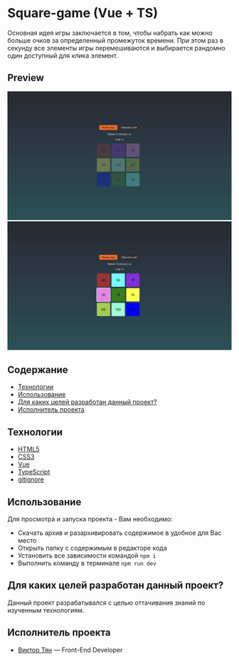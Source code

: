 # Square-game (Vue + TS)

Основная идея игры заключается в том, чтобы набрать как можно больше очков за определенный промежуток времени. При этом раз в секунду все элементы игры перемешиваются и выбирается рандомно один доступный для клика элемент.

## Preview

![Game preview 1](https://github.com/vityan99/square-game-vue/blob/main/preview-1.png)
![Game preview 2](https://github.com/vityan99/square-game-vue/blob/main/preview-2.png)

## Содержание

- [Технологии](#технологии)
- [Использование](#использование)
- [Для каких целей разработан данный проект?](#для-каких-целей-разработан-данный-проект)
- [Исполнитель проекта](#исполнитель-проекта)

## Технологии

- [HTML5](https://html.com/html5/)
- [CSS3](https://www.w3schools.com/W3CSS/)
- [Vue](https://vuejs.org/)
- [TypeScript](https://www.typescriptlang.org/)
- [gitignore](https://docs.gitignore.io/)

## Использование

Для просмотра и запуска проекта - Вам необходимо:

- Скачать архив и разархивировать содержимое в удобное для Вас место
- Открыть папку с содержимым в редакторе кода
- Установить все зависимости командой `npm i`
- Выполнить команду в терминале `npm run dev`

## Для каких целей разработан данный проект?

Данный проект разрабатывался с целью оттачивания знаний по изученным технологиям.

## Исполнитель проекта

- [Виктор Тян](https://t.me/vityan00) — Front-End Developer
